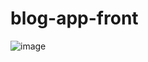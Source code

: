 # blog-app-front

![image](https://github.com/Rupam1210/blog-app-front/assets/145320098/41628cca-0f77-4f72-aeb4-734b11d475b6)
